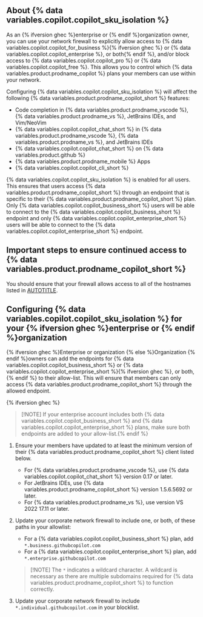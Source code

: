 ## About {% data variables.copilot.copilot_sku_isolation %}

As an {% ifversion ghec %}enterprise or {% endif %}organization owner, you can use your network firewall to explicitly allow access to {% data variables.copilot.copilot_for_business %}{% ifversion ghec %} or {% data variables.copilot.copilot_enterprise %}, or both{% endif %}, and/or block access to {% data variables.copilot.copilot_pro %} or {% data variables.copilot.copilot_free %}. This allows you to control which {% data variables.product.prodname_copilot %} plans your members can use within your network.

Configuring {% data variables.copilot.copilot_sku_isolation %} will affect the following {% data variables.product.prodname_copilot_short %} features:

* Code completion in {% data variables.product.prodname_vscode %}, {% data variables.product.prodname_vs %}, JetBrains IDEs, and Vim/NeoVim
* {% data variables.copilot.copilot_chat_short %} in {% data variables.product.prodname_vscode %}, {% data variables.product.prodname_vs %}, and JetBrains IDEs
* {% data variables.copilot.copilot_chat_short %} on {% data variables.product.github %}
* {% data variables.product.prodname_mobile %} Apps
* {% data variables.copilot.copilot_cli_short %}

{% data variables.copilot.copilot_sku_isolation %} is enabled for all users. This ensures that users access {% data variables.product.prodname_copilot_short %} through an endpoint that is specific to their {% data variables.product.prodname_copilot_short %} plan. Only {% data variables.copilot.copilot_business_short %} users will be able to connect to the {% data variables.copilot.copilot_business_short %} endpoint and only {% data variables.copilot.copilot_enterprise_short %} users will be able to connect to the {% data variables.copilot.copilot_enterprise_short %} endpoint.

## Important steps to ensure continued access to {% data variables.product.prodname_copilot_short %}

You should ensure that your firewall allows access to all of the hostnames listed in [AUTOTITLE](/copilot/managing-copilot/managing-github-copilot-in-your-organization/configuring-your-proxy-server-or-firewall-for-copilot).

## Configuring {% data variables.copilot.copilot_sku_isolation %} for your {% ifversion ghec %}enterprise or {% endif %}organization

{% ifversion ghec %}Enterprise or organization {% else %}Organization {% endif %}owners can add the endpoints for {% data variables.copilot.copilot_business_short %} or {% data variables.copilot.copilot_enterprise_short %}{% ifversion ghec %}, or both,{% endif %} to their allow-list. This will ensure that members can only access {% data variables.product.prodname_copilot_short %} through the allowed endpoint.

{% ifversion ghec %}
> [!NOTE] If your enterprise account includes both {% data variables.copilot.copilot_business_short %} and {% data variables.copilot.copilot_enterprise_short %} plans, make sure both endpoints are added to your allow-list.{% endif %}

1. Ensure your members have updated to at least the minimum version of their {% data variables.product.prodname_copilot_short %} client listed below.
    * For {% data variables.product.prodname_vscode %}, use {% data variables.copilot.copilot_chat_short %} version 0.17 or later.
    * For JetBrains IDEs, use {% data variables.product.prodname_copilot_short %} version 1.5.6.5692 or later.
    * For {% data variables.product.prodname_vs %}, use version VS 2022 17.11 or later.

1. Update your corporate network firewall to include one, or both, of these paths in your allowlist:
    * For a {% data variables.copilot.copilot_business_short %} plan, add `*.business.githubcopilot.com`
    * For a {% data variables.copilot.copilot_enterprise_short %} plan, add `*.enterprise.githubcopilot.com`

    > [!NOTE] The `*` indicates a wildcard character. A wildcard is necessary as there are multiple subdomains required for {% data variables.product.prodname_copilot_short %} to function correctly.

1. Update your corporate network firewall to include `*.individual.githubcopilot.com` in your blocklist.

